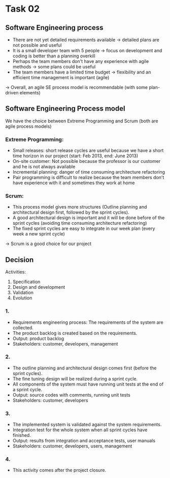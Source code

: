 Task 02
=======

Software Engineering process
----------------------------

- There are not yet detailed requirements available -> detailed plans are not possible and useful
- It is a small developer team with 5 people -> focus on development and coding is better than a planning overkill
- Perhaps the team members don't have any experience with agile methods -> some plans could be useful
- The team members have a limited time budget -> flexibility and an efficient time management is important (agile)

-> Overall, an agile SE process model is recommendable (with some plan-driven elements)

Software Engineering Process model
----------------------------------
We have the choice between Extreme Programming and Scrum (both are agile process models)

### Extreme Programming:
- Small releases: short release cycles are useful because we have a short time horizon in our project (start: Feb 2013, end: June 2013)
- On-site customer: Not possible because the professor is our customer and he is not always available
- Incremental planning: danger of time consuming architecture refactoring
- Pair programming is difficult to realize because the team members don't have experience with it and sometimes they work at home

### Scrum:
- This process model gives more structures (Outline planning and architectural design first, followed by the sprint cycles).
- A good architectural design is important and it will be done before of the sprint cycles (avoiding time consuming architecture refactoring)
- The fixed sprint cycles are easy to integrate in our week plan (every week a new sprint cycle)

-> Scrum is a good choice for our project

Decision
--------
Activities:
1. Specification
2. Design and development
3. Validation
4. Evolution

### 1.
- Requirements engineering process: The requirements of the system are collected.
- The product backlog is created based on the requirements.
- Output: product backlog
- Stakeholders: customer, developers, management
  
### 2.
- The outline planning and architectural design comes first (before the sprint cycles).
- The fine tuning design will be realized during a sprint cycle. 
- All components of the system must have running unit tests at the end of a sprint cycle.
- Output: source codes with comments, running unit tests
- Stakeholders: customer, developers
  
### 3.
- The implemented system is validated against the system requirements.
- Integration test for the whole system when all sprint cycles have finished.
- Output: results from integration and acceptance tests, user manuals
- Stakeholders: customer, developers, users, management
  
### 4.
- This activity comes after the project closure.
